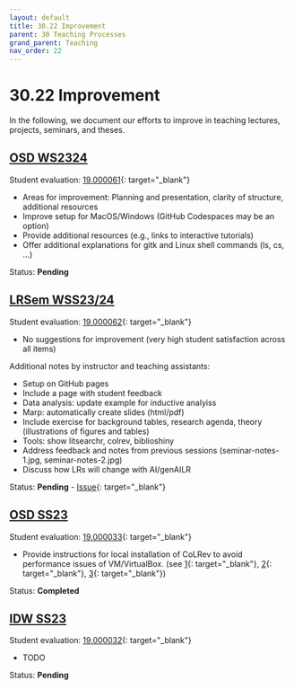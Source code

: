 ```yaml
---
layout: default
title: 30.22 Improvement
parent: 30 Teaching Processes
grand_parent: Teaching
nav_order: 22
---
```


# 30.22 Improvement

In the following, we document our efforts to improve in teaching lectures, projects, seminars, and theses.

## [OSD WS2324](../33_projects/33.02.osd-ws23-24.html)

Student evaluation: [19.000061](https://nc-2272638881871040784.nextcloud-ionos.com/index.php/f/21480){: target="_blank"}

- Areas for improvement: Planning and presentation, clarity of structure, additional resources
- Improve setup for MacOS/Windows (GitHub Codespaces may be an option)
- Provide additional resources (e.g., links to interactive tutorials)
- Offer additional explanations for gitk and Linux shell commands (ls, cs, ...)

Status: **Pending**

## [LRSem WSS23/24](../34_seminars/34.02.lrsem-ws23-24.html)

Student evaluation: [19.000062](https://nc-2272638881871040784.nextcloud-ionos.com/index.php/f/21479){: target="_blank"}

- No suggestions for improvement (very high student satisfaction across all items)

Additional notes by instructor and teaching assistants:

- Setup on GitHub pages
- Include a page with student feedback
- Data analysis: update example for inductive analyiss
- Marp: automatically create slides (html/pdf)
- Include exercise for background tables, research agenda, theory (illustrations of figures and tables)
- Tools: show litsearchr, colrev, biblioshiny
- Address feedback and notes from previous sessions (seminar-notes-1.jpg, seminar-notes-2.jpg)
- Discuss how LRs will change with AI/genAILR

Status: **Pending** - [Issue](https://github.com/digital-work-lab/literature-review-seminar/issues/1){: target="_blank"} 

## [OSD SS23](../33_projects/33.01.osd-ss23.html)

Student evaluation: [19.000033](https://nc-2272638881871040784.nextcloud-ionos.com/index.php/f/574){: target="_blank"}

- Provide instructions for local installation of CoLRev to avoid performance issues of VM/VirtualBox. (see [1](https://github.com/CoLRev-Environment/colrev/pull/302){: target="_blank"}, [2](https://github.com/CoLRev-Environment/colrev/pull/303){: target="_blank"}, [3](https://github.com/CoLRev-Environment/colrev/pull/253){: target="_blank"})

Status: **Completed**

## [IDW SS23](../32_lectures/32.01.idw-ss23.html)

Student evaluation: [19.000032](https://nc-2272638881871040784.nextcloud-ionos.com/index.php/f/575){: target="_blank"}

- TODO

Status: **Pending**

